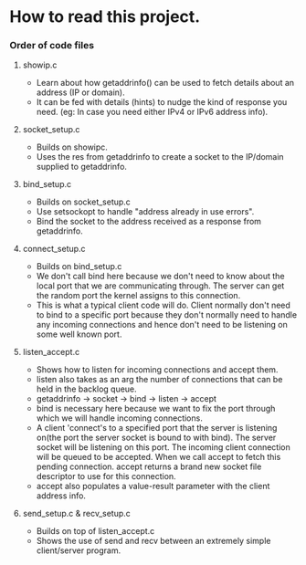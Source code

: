 # How to read this project.

### Order of code files
1. showip.c
    - Learn about how getaddrinfo() can be used to fetch details about an address (IP or domain).
    - It can be fed with details (hints) to nudge the kind of response you need. (eg: In case you need either IPv4 or IPv6 address info).

2. socket_setup.c
    - Builds on showipc.
    - Uses the res from getaddrinfo to create a socket to the IP/domain supplied to getaddrinfo.

3. bind_setup.c
    - Builds on socket_setup.c
    - Use setsockopt to handle "address already in use errors".
    - Bind the socket to the address received as a response from getaddrinfo.

4. connect_setup.c
    - Builds on bind_setup.c
    - We don't call bind here because we don't need to know about the local port that we are communicating through. The server can get the random port the kernel assigns to this connection.
    - This is what a typical client code will do. Client normally don't need to bind to a specific port because they don't normally need to handle any incoming connections and hence don't need to be listening on some well known port. 

5. listen_accept.c
    - Shows how to listen for incoming connections and accept them.
    - listen also takes as an arg the number of connections that can be held in the backlog queue.
    - getaddrinfo -> socket -> bind -> listen -> accept
    - bind is necessary here because we want to fix the port through which we will handle incoming connections.
    - A client 'connect's to a specified port that the server is listening on(the port the server socket is bound to with bind). The server socket will be listening on this port. The incoming client connection will be queued to be accepted. When we call accept to fetch this pending connection. accept returns a brand new socket file descriptor to use for this connection. 
    - accept also populates a value-result parameter with the client address info.

6. send_setup.c & recv_setup.c
    - Builds on top of listen_accept.c
    - Shows the use of send and recv between an extremely simple client/server program.